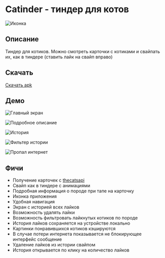# Catinder - тиндер для котов

![Иконка](assets/icon.png)

## Описание

Тиндер для котиков. Можно смотреть карточки с котиками и свайпать их, как в тиндере
(ставить лайк на свайп вправо)

## Скачать

[Скачать apk](https://disk.yandex.com/d/0i3iRbCPEVFp8w)

## Демо

![Главный экран](assets/dеmo-main-screen.jpg)

![Подробное описание](assets/demo-details-info.jpg)

![История](assets/demo-history.jpg)

![Фильтер истории](assets/demo-filter.jpg)

![Пропал интернет](assets/demo-no-internet.jpg)

## Фичи

- Получение карточек с [thecatsapi](thecatapi.com)
- Свайп как в тиндере с анимациями
- Подробная информация о породе при тапе на карточку
- Иконка приложения
- Удобная навигация
- Экран с историей всех лайков
- Возможность удалять лайки
- Возможность фильтровать лайкнутых котиков по породе
- История лайков сохраняется на устройстве локально
- Картинки понравившихся котиков кэшируются
- В случае потери интернета показывается не блокирующее интерфейс сообщение
- Удаление лайков из истории свайпом
- История открывается по клику на количество лайков
